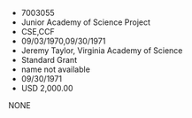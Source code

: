 * 7003055
* Junior Academy of Science Project
* CSE,CCF
* 09/03/1970,09/30/1971
* Jeremy Taylor, Virginia Academy of Science
* Standard Grant
*   name not available
* 09/30/1971
* USD 2,000.00

NONE
